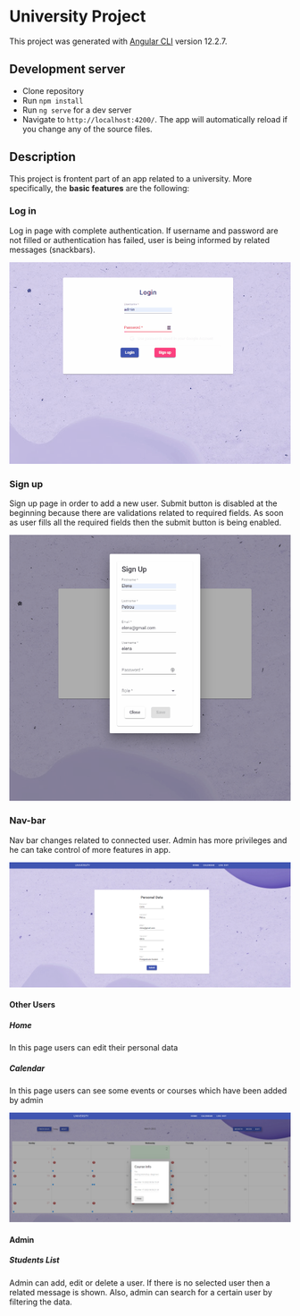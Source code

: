 # University Project

This project was generated with [Angular CLI](https://github.com/angular/angular-cli) version 12.2.7.


## Development server

- Clone repository 
- Run `npm install` 
- Run `ng serve` for a dev server
- Navigate to `http://localhost:4200/`. The app will automatically reload if you change any of the source files.

## Description

This project is frontent part of an app related to a university. 
More specifically, the **basic features** are the following:

### Log in 
Log in page with complete authentication. If username and password are not filled or authentication has failed, user is being informed by related messages (snackbars).

![](login.gif) 

### Sign up
Sign up page in order to add a new user. Submit button is disabled at the beginning because there are validations related to required fields. As soon as user fills all the required fields then the submit button is being enabled.

![](signup.gif)

### Nav-bar
Nav bar changes related to connected user. Admin has more privileges and he can take control of more features in app.

![](home.png) 

#### Other Users
##### Home 
In this page users can edit their personal data 

##### Calendar 
In this page users can see some events or courses which have been added by admin 

![](calendar.png) 

#### Admin
##### Students List
Admin can add, edit or delete a user. If there is no selected user then a related message is shown. Also, admin can search for a certain user by filtering the data.
    
